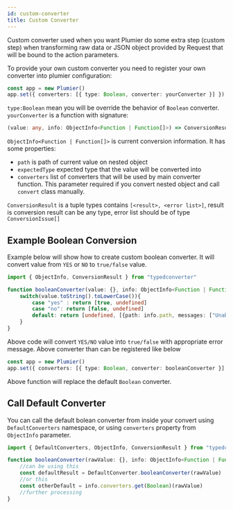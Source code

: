 ```yaml
---
id: custom-converter
title: Custom Converter
---
```


Custom converter used when you want Plumier do some extra step (custom step) when transforming raw data or JSON object provided by Request that will be bound to the action parameters. 

To provide your own custom converter you need to register your own converter into plumier configuration:

```typescript
const app = new Plumier()
app.set({ converters: [{ type: Boolean, converter: yourConverter }] })
```

`type:Boolean` mean you will be override the behavior of `Boolean` converter. `yourConverter` is a function with signature:

```typescript
(value: any, info: ObjectInfo<Function | Function[]>) => ConversionResult
```

`ObjectInfo<Function | Function[]>` is current conversion information. It has some properties:

* `path` is path of current value on nested object
* `expectedType` expected type that the value will be converted into
* `converters` list of converters that will be used by main converter function. This parameter required if you convert nested object and call `convert` class manually.

`ConversionResult` is a tuple types contains `[<result>, <error list>]`, result is conversion result can be any type, error list should be of type `ConversionIssue[]`

## Example Boolean Conversion
Example below will show how to create custom boolean converter. It will convert value from `YES` or `NO` to `true/false` value.

```typescript 
import { ObjectInfo, ConversionResult } from "typedconverter"

function booleanConverter(value: {}, info: ObjectInfo<Function | Function[]>): ConversionResult {
    switch(value.toString().toLowerCase()){
        case "yes" : return [true, undefined]
        case "no": return [false, undefined]
        default: return [undefined, [{path: info.path, messages: ["Unable to convert value into boolean"]}]]
    }
}
```

Above code will convert `YES/NO` value into `true/false` with appropriate error message. Above converter than can be registered like below 

```typescript
const app = new Plumier()
app.set({ converters: [{ type: Boolean, converter: booleanConverter }] })
```

Above function will replace the default `Boolean` converter. 

## Call Default Converter

You can call the default bolean converter from inside your convert using `DefaultConverters` namespace, or using `converters` property from `ObjectInfo` parameter.

```typescript
import { DefaultConverters, ObjectInfo, ConversionResult } from "typedconverter"

function booleanConverter(rawValue: {}, info: ObjectInfo<Function | Function[]>): ConversionResult {
    //can be using this
    const defaultResult = DefaultConverter.booleanConverter(rawValue)
    //or this
    const otherDefault = info.converters.get(Boolean)(rawValue)
    //further processing
}
```